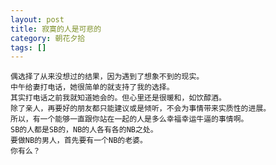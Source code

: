 ```yaml
---
layout: post
title: 寂寞的人是可悲的
category: 朝花夕拾
tags: []
---
```


	偶选择了从来没想过的结果，因为遇到了想象不到的现实。
	中午给妻打电话，她很简单的就支持了我的选择。
	其实打电话之前我就知道她会的。但心里还是很暖和，如饮醇酒。
	除了亲人，再要好的朋友都只能建议或是倾听，不会为事情带来实质性的进展。
	所以，有一个能够一直跟你站在一起的人是多么幸福幸运牛逼的事情啊。
	SB的人都是SB的，NB的人各有各的NB之处。
	要做NB的男人，首先要有一个NB的老婆。
	你有么？ 